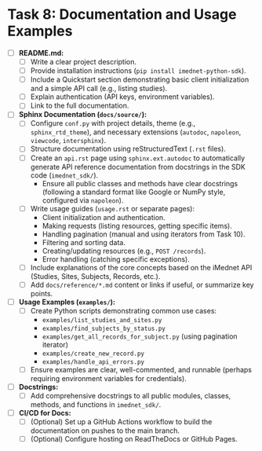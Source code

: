 <!-- filepath: c:\Users\FrederickdeRuiter\Documents\GitHub\imednet-python-sdk\docs\todo\08_documentation_and_examples.md -->
# Task 8: Documentation and Usage Examples

- [ ] **README.md:**
  - [ ] Write a clear project description.
  - [ ] Provide installation instructions (`pip install imednet-python-sdk`).
  - [ ] Include a Quickstart section demonstrating basic client initialization and a simple API call (e.g., listing studies).
  - [ ] Explain authentication (API keys, environment variables).
  - [ ] Link to the full documentation.
- [ ] **Sphinx Documentation (`docs/source/`):**
  - [ ] Configure `conf.py` with project details, theme (e.g., `sphinx_rtd_theme`), and necessary extensions (`autodoc`, `napoleon`, `viewcode`, `intersphinx`).
  - [ ] Structure documentation using reStructuredText (`.rst` files).
  - [ ] Create an `api.rst` page using `sphinx.ext.autodoc` to automatically generate API reference documentation from docstrings in the SDK code (`imednet_sdk/`).
    - Ensure all public classes and methods have clear docstrings (following a standard format like Google or NumPy style, configured via `napoleon`).
  - [ ] Write usage guides (`usage.rst` or separate pages):
    - Client initialization and authentication.
    - Making requests (listing resources, getting specific items).
    - Handling pagination (manual and using iterators from Task 10).
    - Filtering and sorting data.
    - Creating/updating resources (e.g., `POST /records`).
    - Error handling (catching specific exceptions).
  - [ ] Include explanations of the core concepts based on the iMednet API (Studies, Sites, Subjects, Records, etc.).
  - [ ] Add `docs/reference/*.md` content or links if useful, or summarize key points.
- [ ] **Usage Examples (`examples/`):**
  - [ ] Create Python scripts demonstrating common use cases:
    - `examples/list_studies_and_sites.py`
    - `examples/find_subjects_by_status.py`
    - `examples/get_all_records_for_subject.py` (using pagination iterator)
    - `examples/create_new_record.py`
    - `examples/handle_api_errors.py`
  - [ ] Ensure examples are clear, well-commented, and runnable (perhaps requiring environment variables for credentials).
- [ ] **Docstrings:**
  - [ ] Add comprehensive docstrings to all public modules, classes, methods, and functions in `imednet_sdk/`.
- [ ] **CI/CD for Docs:**
  - [ ] (Optional) Set up a GitHub Actions workflow to build the documentation on pushes to the main branch.
  - [ ] (Optional) Configure hosting on ReadTheDocs or GitHub Pages.

